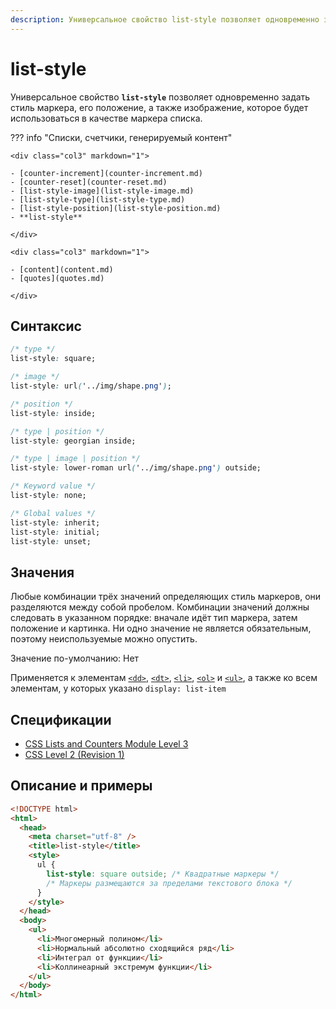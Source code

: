 ```yaml
---
description: Универсальное свойство list-style позволяет одновременно задать стиль маркера, его положение, а также изображение, которое будет использоваться в качестве маркера списка
---
```


# list-style

Универсальное свойство **`list-style`** позволяет одновременно задать стиль маркера, его положение, а также изображение, которое будет использоваться в качестве маркера списка.

??? info "Списки, счетчики, генерируемый контент"

    <div class="col3" markdown="1">

    - [counter-increment](counter-increment.md)
    - [counter-reset](counter-reset.md)
    - [list-style-image](list-style-image.md)
    - [list-style-type](list-style-type.md)
    - [list-style-position](list-style-position.md)
    - **list-style**

    </div>

    <div class="col3" markdown="1">

    - [content](content.md)
    - [quotes](quotes.md)

    </div>

## Синтаксис

```css
/* type */
list-style: square;

/* image */
list-style: url('../img/shape.png');

/* position */
list-style: inside;

/* type | position */
list-style: georgian inside;

/* type | image | position */
list-style: lower-roman url('../img/shape.png') outside;

/* Keyword value */
list-style: none;

/* Global values */
list-style: inherit;
list-style: initial;
list-style: unset;
```

## Значения

Любые комбинации трёх значений определяющих стиль маркеров, они разделяются между собой пробелом. Комбинации значений должны следовать в указанном порядке: вначале идёт тип маркера, затем положение и картинка. Ни одно значение не является обязательным, поэтому неиспользуемые можно опустить.

Значение по-умолчанию: Нет

Применяется к элементам [`<dd>`](../html/dd.md), [`<dt>`](../html/dt.md), [`<li>`](../html/li.md), [`<ol>`](../html/ol.md) и [`<ul>`](../html/ul.md), а также ко всем элементам, у которых указано `display: list-item`

## Спецификации

- [CSS Lists and Counters Module Level 3](http://dev.w3.org/csswg/css3-lists/#list-style)
- [CSS Level 2 (Revision 1)](http://www.w3.org/TR/CSS2/generate.html#propdef-list-style)

## Описание и примеры

```html
<!DOCTYPE html>
<html>
  <head>
    <meta charset="utf-8" />
    <title>list-style</title>
    <style>
      ul {
        list-style: square outside; /* Квадратные маркеры */
        /* Маркеры размещаются за пределами текстового блока */
      }
    </style>
  </head>
  <body>
    <ul>
      <li>Многомерный полином</li>
      <li>Нормальный абсолютно сходящийся ряд</li>
      <li>Интеграл от функции</li>
      <li>Коллинеарный экстремум функции</li>
    </ul>
  </body>
</html>
```

